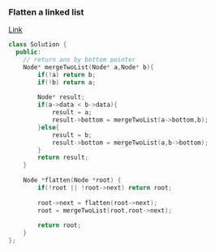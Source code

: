 ### Flatten a linked list
<a href="https://www.geeksforgeeks.org/problems/flattening-a-linked-list/1">Link</a>

```cpp
class Solution {
  public:
    // return ans by bottom pointer
    Node* mergeTwoList(Node* a,Node* b){
        if(!a) return b;
        if(!b) return a;
        
        Node* result;
        if(a->data < b->data){
            result = a;
            result->bottom = mergeTwoList(a->bottom,b);
        }else{
            result = b;
            result->bottom = mergeTwoList(a,b->bottom);
        }
        return result;
    }
    
    Node *flatten(Node *root) {
        if(!root || !root->next) return root;
        
        root->next = flatten(root->next);
        root = mergeTwoList(root,root->next);
        
        return root;
    }
};
```